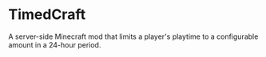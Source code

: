 TimedCraft
==========

A server-side Minecraft mod that limits a player's playtime to a configurable amount in a 24-hour period.
